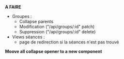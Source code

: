 **A FAIRE**
 * Groupes : 
    * Collapse parents
    * Modification ("/api/groups/:id" patch)
    * Suppression  ("/api/groups/:id" delete)
 * Views séances : 
   * page de redirection si la séances n'est pas trouvé



 <b> Moove all collapse opener to a new component  </b>
   
    
    
